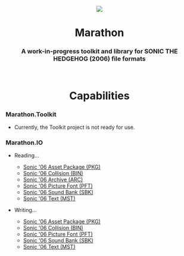 <p align="center">
    <img src="https://github.com/HyperPolygon64/Marathon/blob/marathon-master/Marathon.Toolkit/Resources/Images/Logos/Main_Logo_Medium_Colour.png?raw=true" />
</p>

<h1 align="center">Marathon</h1>

<h3 align="center">A work-in-progress toolkit and library for SONIC THE HEDGEHOG (2006) file formats</h3>
<br>

<h1 align="center">Capabilities</h1>

### Marathon.Toolkit
- Currently, the Toolkit project is not ready for use.

### Marathon.IO
- Reading...
    - [Sonic '06 Asset Package (PKG)](https://github.com/HyperPolygon64/Marathon/blob/marathon-master/Marathon.IO/Formats/SonicNext/AssetPackage.cs#L56)
    - [Sonic '06 Collision (BIN)](https://github.com/HyperPolygon64/Marathon/blob/marathon-master/Marathon.IO/Formats/SonicNext/Collision.cs#L51)
    - [Sonic '06 Archive (ARC)](https://github.com/HyperPolygon64/Marathon/blob/marathon-master/Marathon.IO/Formats/SonicNext/CompressedU8Archive.cs#L59)
    - [Sonic '06 Picture Font (PFT)](https://github.com/HyperPolygon64/Marathon/blob/marathon-master/Marathon.IO/Formats/SonicNext/PictureFont.cs#L51)
    - [Sonic '06 Sound Bank (SBK)](https://github.com/HyperPolygon64/Marathon/blob/marathon-master/Marathon.IO/Formats/SonicNext/SoundBank.cs#L59)
    - [Sonic '06 Text (MST)](https://github.com/HyperPolygon64/Marathon/blob/marathon-master/Marathon.IO/Formats/SonicNext/Text.cs#L51)
    
- Writing...
    - [Sonic '06 Asset Package (PKG)](https://github.com/HyperPolygon64/Marathon/blob/marathon-master/Marathon.IO/Formats/SonicNext/AssetPackage.cs#L114)
    - [Sonic '06 Collision (BIN)](https://github.com/HyperPolygon64/Marathon/blob/marathon-master/Marathon.IO/Formats/SonicNext/Collision.cs#L84)
    - [Sonic '06 Picture Font (PFT)](https://github.com/HyperPolygon64/Marathon/blob/marathon-master/Marathon.IO/Formats/SonicNext/PictureFont.cs#L94)
    - [Sonic '06 Sound Bank (SBK)](https://github.com/HyperPolygon64/Marathon/blob/marathon-master/Marathon.IO/Formats/SonicNext/SoundBank.cs#L112)
    - [Sonic '06 Text (MST)](https://github.com/HyperPolygon64/Marathon/blob/marathon-master/Marathon.IO/Formats/SonicNext/Text.cs#L103)